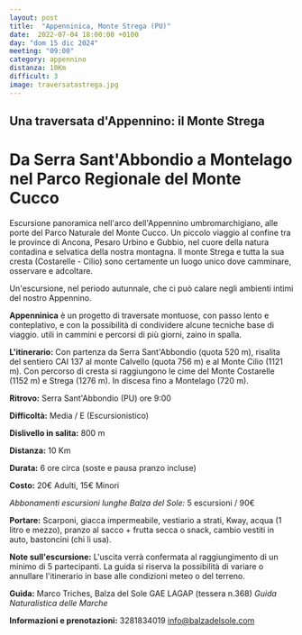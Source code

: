 ```yaml
---
layout: post
title:  "Appenninica, Monte Strega (PU)"
date:  2022-07-04 18:00:00 +0100
day: "dom 15 dic 2024"
meeting: "09:00"
category: appennino 
distanza: 10Km
difficult: 3
image: traversatastrega.jpg
---
```


## Una traversata d'Appennino: il Monte Strega

# Da Serra Sant'Abbondio a Montelago nel Parco Regionale del Monte Cucco

Escursione panoramica nell'arco dell'Appennino umbromarchigiano, alle porte del Parco Naturale del Monte Cucco. Un piccolo viaggio al confine tra le province di Ancona, Pesaro Urbino e Gubbio, nel cuore della natura contadina e selvatica della nostra montagna.
Il monte Strega e tutta la sua cresta (Costarelle - Cilio) sono certamente un luogo unico dove camminare, osservare e adcoltare.

Un'escursione, nel periodo autunnale, che ci può calare negli ambienti intimi del nostro Appennino.

**Appenninica** è un progetto di traversate montuose, con passo lento e conteplativo, e con la possibilità di condividere alcune tecniche base di viaggio. utili in cammini e percorsi di più giorni, zaino in spalla.

**L'itinerario:** Con partenza da Serra Sant'Abbondio (quota 520 m), risalita del sentiero CAI 137 al monte Calvello (quota 756 m) e al Monte Cilio (1121 m). Con percorso di cresta si raggiungono le cime del Monte Costarelle (1152 m) e Strega (1276 m). In discesa fino a Montelago (720 m). 

**Ritrovo:** Serra Sant'Abbondio (PU) ore 9:00

**Difficoltà:** Media / E (Escursionistico)

**Dislivello in salita:**  800 m

**Distanza:** 10 Km

**Durata:** 6 ore circa (soste e pausa pranzo incluse)

**Costo:** 20€ Adulti, 15€ Minori

*Abbonamenti escursioni lunghe Balza del Sole:* 5 escursioni / 90€

**Portare:** Scarponi, giacca impermeabile, vestiario a strati, Kway, acqua (1 litro e mezzo), pranzo al sacco + frutta secca o snack, cambio vestiti in auto, bastoncini (chi li usa). 

**Note sull'escursione:** L'uscita verrà confermata al raggiungimento di un minimo di 5 partecipanti. La guida si riserva la possibilità di variare o annullare l'itinerario in base alle condizioni meteo o del terreno.


**Guida:** Marco Triches, Balza del Sole GAE LAGAP (tessera n.368)
*Guida Naturalistica delle Marche*

**Informazioni e prenotazioni:** 3281834019 info@balzadelsole.com
